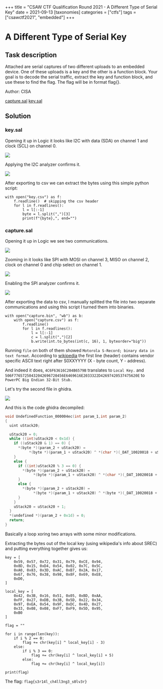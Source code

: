 +++
title = "CSAW CTF Qualification Round 2021 - A Different Type of Serial Key"
date = 2021-09-13
[taxonomies]
categories = ["ctfs"]
tags = ["csawctf2021", "embedded"]
+++

# A Different Type of Serial Key

## Task description

Attached are serial captures of two different uploads to an embedded device. One of these uploads is a key and the other is a function block. Your goal is to decode the serial traffic, extract the key and function block, and use these to find the flag. The flag will be in format flag{}.

Author: CISA

[capture.sal](/files/csawctf2021/a-different-type-of-serial-key/capture.sal)
[key.sal](/files/csawctf2021/a-different-type-of-serial-key/key.sal)

## Solution

### key.sal

Opening it up in Logic it looks like I2C with data (SDA) on channel 1 and clock (SCL) on channel 0.

![](/images/csawctf2021/a-different-type-of-serial-key/key.png)

Applying the I2C analyzer confirms it.

![](/images/csawctf2021/a-different-type-of-serial-key/key-decoded.png)

After exporting to csv we can extract the bytes using this simple python script:

```py3
with open("key.csv") as f:
    f.readline()  # skipping the csv header
    for l in f.readlines():
        l = l[:-1]
        byte = l.split(",")[3]
        print(f"{byte},", end="")
```

### capture.sal

Opening it up in Logic we see two communications.

![](/images/csawctf2021/a-different-type-of-serial-key/capture-zoomed-out.png)

Zooming in it looks like SPI with MOSI on channel 3, MISO on channel 2, clock on channel 0 and chip select on channel 1.

![](/images/csawctf2021/a-different-type-of-serial-key/capture.png)

Enabling the SPI analyzer confirms it.

![](/images/csawctf2021/a-different-type-of-serial-key/capture-decoded.png)

After exporting the data to csv, I manually splitted the file into two separate communications and using this script I turned them into binaries.

```py3
with open("capture.bin", "wb") as b:
    with open("capture.csv") as f:
        f.readline()
        for l in f.readlines():
            l = l[:-1]
            c = l.split(",")[2]
            b.write(int.to_bytes(int(c, 16), 1, byteorder="big"))
```

Running `file` on both of them showed `Motorola S-Record; binary data in text format`. According to [wikipedia](<https://en.wikipedia.org/wiki/SREC_(file_format)>) the first line (header) contains vendor specific ASCII text right after S0XXYYYY (X - byte count, Y - address).

And indeed it does, `4C6F63616C204B6579B` translates to `Local Key.` and `506F77657250432042696720456E6469616E2033322D42697420537475620E` to `PowerPC Big Endian 32-Bit Stub.`

Let's try the second file in ghidra.

![](/images/csawctf2021/a-different-type-of-serial-key/capture-ghidra.png)

And this is the code ghidra decompiled:

```c
void UndefinedFunction_000004ec(int param_1,int param_2)
{
  uint uStack20;

  uStack20 = 0;
  while ((int)uStack20 < 0x1d) {
    if ((uStack20 & 1) == 0) {
      *(byte *)(param_2 + uStack20) =
           *(byte *)(param_1 + uStack20) ^ *(char *)(_DAT_10020018 + uStack20) - 3U;
    }
    else {
      if ((int)uStack20 % 3 == 0) {
        *(byte *)(param_2 + uStack20) =
             *(byte *)(param_1 + uStack20) ^ *(char *)(_DAT_10020018 + uStack20) + 5U;
      }
      else {
        *(byte *)(param_2 + uStack20) =
             *(byte *)(param_1 + uStack20) ^ *(byte *)(_DAT_10020018 + uStack20);
      }
    }
    uStack20 = uStack20 + 1;
  }
  *(undefined *)(param_2 + 0x1d) = 0;
  return;
}
```

Basically a loop xoring two arrays with some minor modifications.

Extracting the bytes out of the local key (using wikipedia's info about SREC) and putting everything together gives us:

```py3
key = [
    0x59, 0x57, 0x72, 0x31, 0x79, 0xCE, 0x94,
    0x8D, 0x15, 0xD4, 0x54, 0x02, 0x7C, 0x5C,
    0xA0, 0x83, 0x3D, 0xAC, 0xB7, 0x2A, 0x17,
    0x67, 0x76, 0x38, 0x98, 0x8F, 0x69, 0xE8,
    0xD0,
]

local_key = [
    0x42, 0x3B, 0x16, 0x51, 0x05, 0xBD, 0xAA,
    0xFF, 0x27, 0xDB, 0x3B, 0x5D, 0x22, 0x34,
    0x97, 0xEA, 0x54, 0x9F, 0xDC, 0x4D, 0x27,
    0x33, 0x08, 0x08, 0xF7, 0xF9, 0x5D, 0x95,
    0xB0
]

flag = ""

for i in range(len(key)):
    if i % 2 == 0:
        flag += chr(key[i] ^ local_key[i] - 3)
    else:
        if i % 3 == 0:
            flag += chr(key[i] ^ local_key[i] + 5)
        else:
            flag += chr(key[i] ^ local_key[i])

print(flag)
```

The flag: `flag{s3r14l_ch4ll3ng3_s0lv3r}`

